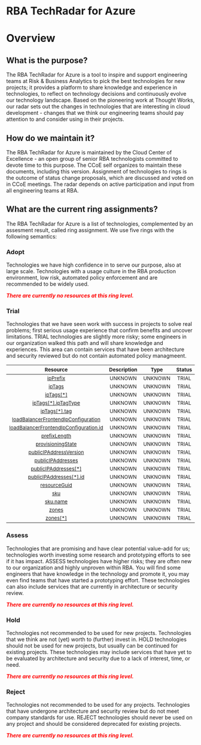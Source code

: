 
RBA TechRadar for Azure
=======================

# Overview

## What is the purpose?


The RBA TechRadar for Azure is a tool to inspire and support engineering teams at Risk & Business Analytics to pick the best technologies for new projects; it provides a platform to share knowledge and experience in technologies, to reflect on technology decisions and continuously evolve our technology landscape.  Based on the pioneering work at Thought Works, our radar sets out the changes in technologies that are interesting in cloud development - changes that we think our engineering teams should pay attention to and consider using in their projects.
## How do we maintain it?


The RBA TechRadar for Azure is maintained by the Cloud Center of Excellence - an open group of senior RBA technologists committed to devote time to this purpose.  The CCoE self organizes to maintain these documents, including this version.  Assignment of technologies to rings is the outcome of status change proposals, which are discussed and voted on in CCoE meetings.  The radar depends on active participation and input from all engineering teams at RBA.
## What are the current ring assignments?


The RBA TechRadar for Azure is a list of technologies, complemented by an assesment result, called ring assignment.  We use five rings with the following semantics:
### Adopt


Technologies we have high confidence in to serve our purpose, also at large scale.  Technologies with a usage culture in the RBA production environment, low risk, automated policy enforcement and are recommended to be widely used.  
  
***<font color="red"> There are currently no resources at this ring level. </font>***
### Trial


Technologies that we have seen work with success in projects to solve real problems;  first serious usage experience that confirm benefits and uncover limitations.  TRIAL technologies are slightly more risky; some engineers in our organization walked this path and will share knowledge and experiences.  This area can contain services that have been architecture and security reviewed but do not contain automated policy managmeent.  

|<sub>Resource</sub>|<sub>Description</sub>|<sub>Type</sub>|<sub>Status</sub>|
| :---: | :---: | :---: | :---: |
|<sub>[ipPrefix](https://github.com/openrba/python-azure-techradar/tree/master/Microsoft.Network/publicIPPrefixes/ipPrefix)</sub>|<sub>UNKNOWN</sub>|<sub>UNKNOWN</sub>|<sub>TRIAL</sub>|
|<sub>[ipTags](https://github.com/openrba/python-azure-techradar/tree/master/Microsoft.Network/publicIPPrefixes/ipTags)</sub>|<sub>UNKNOWN</sub>|<sub>UNKNOWN</sub>|<sub>TRIAL</sub>|
|<sub>[ipTags[*]](https://github.com/openrba/python-azure-techradar/tree/master/Microsoft.Network/publicIPPrefixes/ipTags[*])</sub>|<sub>UNKNOWN</sub>|<sub>UNKNOWN</sub>|<sub>TRIAL</sub>|
|<sub>[ipTags[*].ipTagType](https://github.com/openrba/python-azure-techradar/tree/master/Microsoft.Network/publicIPPrefixes/ipTags[*].ipTagType)</sub>|<sub>UNKNOWN</sub>|<sub>UNKNOWN</sub>|<sub>TRIAL</sub>|
|<sub>[ipTags[*].tag](https://github.com/openrba/python-azure-techradar/tree/master/Microsoft.Network/publicIPPrefixes/ipTags[*].tag)</sub>|<sub>UNKNOWN</sub>|<sub>UNKNOWN</sub>|<sub>TRIAL</sub>|
|<sub>[loadBalancerFrontendIpConfiguration](https://github.com/openrba/python-azure-techradar/tree/master/Microsoft.Network/publicIPPrefixes/loadBalancerFrontendIpConfiguration)</sub>|<sub>UNKNOWN</sub>|<sub>UNKNOWN</sub>|<sub>TRIAL</sub>|
|<sub>[loadBalancerFrontendIpConfiguration.id](https://github.com/openrba/python-azure-techradar/tree/master/Microsoft.Network/publicIPPrefixes/loadBalancerFrontendIpConfiguration.id)</sub>|<sub>UNKNOWN</sub>|<sub>UNKNOWN</sub>|<sub>TRIAL</sub>|
|<sub>[prefixLength](https://github.com/openrba/python-azure-techradar/tree/master/Microsoft.Network/publicIPPrefixes/prefixLength)</sub>|<sub>UNKNOWN</sub>|<sub>UNKNOWN</sub>|<sub>TRIAL</sub>|
|<sub>[provisioningState](https://github.com/openrba/python-azure-techradar/tree/master/Microsoft.Network/publicIPPrefixes/provisioningState)</sub>|<sub>UNKNOWN</sub>|<sub>UNKNOWN</sub>|<sub>TRIAL</sub>|
|<sub>[publicIPAddressVersion](https://github.com/openrba/python-azure-techradar/tree/master/Microsoft.Network/publicIPPrefixes/publicIPAddressVersion)</sub>|<sub>UNKNOWN</sub>|<sub>UNKNOWN</sub>|<sub>TRIAL</sub>|
|<sub>[publicIPAddresses](https://github.com/openrba/python-azure-techradar/tree/master/Microsoft.Network/publicIPPrefixes/publicIPAddresses)</sub>|<sub>UNKNOWN</sub>|<sub>UNKNOWN</sub>|<sub>TRIAL</sub>|
|<sub>[publicIPAddresses[*]](https://github.com/openrba/python-azure-techradar/tree/master/Microsoft.Network/publicIPPrefixes/publicIPAddresses[*])</sub>|<sub>UNKNOWN</sub>|<sub>UNKNOWN</sub>|<sub>TRIAL</sub>|
|<sub>[publicIPAddresses[*].id](https://github.com/openrba/python-azure-techradar/tree/master/Microsoft.Network/publicIPPrefixes/publicIPAddresses[*].id)</sub>|<sub>UNKNOWN</sub>|<sub>UNKNOWN</sub>|<sub>TRIAL</sub>|
|<sub>[resourceGuid](https://github.com/openrba/python-azure-techradar/tree/master/Microsoft.Network/publicIPPrefixes/resourceGuid)</sub>|<sub>UNKNOWN</sub>|<sub>UNKNOWN</sub>|<sub>TRIAL</sub>|
|<sub>[sku](https://github.com/openrba/python-azure-techradar/tree/master/Microsoft.Network/publicIPPrefixes/sku)</sub>|<sub>UNKNOWN</sub>|<sub>UNKNOWN</sub>|<sub>TRIAL</sub>|
|<sub>[sku.name](https://github.com/openrba/python-azure-techradar/tree/master/Microsoft.Network/publicIPPrefixes/sku.name)</sub>|<sub>UNKNOWN</sub>|<sub>UNKNOWN</sub>|<sub>TRIAL</sub>|
|<sub>[zones](https://github.com/openrba/python-azure-techradar/tree/master/Microsoft.Network/publicIPPrefixes/zones)</sub>|<sub>UNKNOWN</sub>|<sub>UNKNOWN</sub>|<sub>TRIAL</sub>|
|<sub>[zones[*]](https://github.com/openrba/python-azure-techradar/tree/master/Microsoft.Network/publicIPPrefixes/zones[*])</sub>|<sub>UNKNOWN</sub>|<sub>UNKNOWN</sub>|<sub>TRIAL</sub>|

### Assess


Technologies that are promising and have clear potential value-add for us; technologies worth investing some research and prototyping efforts to see if it has impact.  ASSESS technologies have higher risks;  they are often new to our organization and highly unproven within RBA.  You will find some engineers that have knowledge in the technology and promote it, you may even find teams that have started a prototyping effort.  These technologies can also include services that are currently in architecture or security review.  
  
***<font color="red"> There are currently no resources at this ring level. </font>***
### Hold


Technologies not recommended to be used for new projects. Technologies that we think are not (yet) worth to (further) invest in.  HOLD technologies should not be used for new projects, but usually can be continued for existing projects.  These technologies may include services that have yet to be evaluated by architecture and security due to a lack of interest, time, or need.  
  
***<font color="red"> There are currently no resources at this ring level. </font>***
### Reject


Technologies not recommended to be used for any projects. Technologies that have undergone architecture and security review but do not meet company standards for use.  REJECT technologies should never be used on any project and should be considered deprecated for existing projects.  
  
***<font color="red"> There are currently no resources at this ring level. </font>***